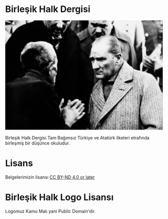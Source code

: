 # Birleşik Halk Dergisi

![Mustafa Kemal Atatürk](img/ATA.jpg)

Birleşik Halk Dergisi Tam Bağımsız Türkiye ve Atatürk ilkeleri etrafında birleşmiş bir düşünce okuludur. 

# Lisans

Belgelerimizin lisansı [CC BY-ND 4.0 or later](by-nd.markdown)

# Birleşik Halk Logo Lisansı

Logomuz Kamu Malı yani Public Domain'dir.
